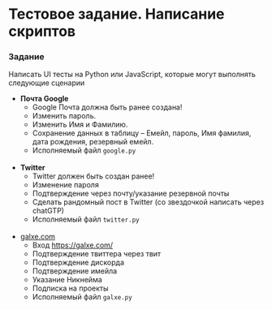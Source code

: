 # Тестовое задание. Написание скриптов

### Задание

Написать UI тесты на Python или  JavaScript, которые могут выполнять следующие сценарии

- **Почта Google**
    - Google Почта должна быть ранее создана!
    - Изменить пароль.
    - Изменить  Имя и Фамилию.
    - Сохранение данных в таблицу – Емейл, пароль, Имя фамилия, дата рождения, резервный емейл.
    - Исполняемый файл ```google.py```
  <br><br>
- **Twitter**
    - Twitter должен быть создан ранее!
    - Изменение пароля
    - Подтверждение через почту/указание резервной почты
    - Сделать рандомный пост в Twitter (со звездочкой написать через chatGTP)
    - Исполняемый файл ```twitter.py```
<br><br>
- [galxe.com](http://galxe.com/)
    - Вход https://galxe.com/
    - Подтверждение твиттера через твит
    - Подтверждение дискорда
    - Подтверждение имейла
    - Указание Никнейма
    - Подписка на проекты
    - Исполняемый файл ```galxe.py```